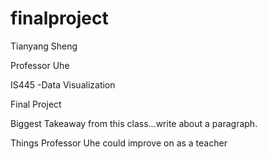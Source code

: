 # finalproject

Tianyang Sheng

Professor Uhe

IS445 -Data Visualization

Final Project

Biggest Takeaway from this class...write about a paragraph.

Things Professor Uhe could improve on as a teacher
